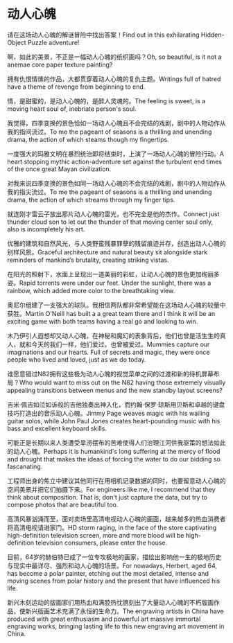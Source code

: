 # 动人心魄

<p><span class="chinese">请在这场动人心魄的解谜冒险中找出答案！</span><span class="english">Find out in this exhilarating Hidden-Object Puzzle adventure!</span></p>

<p><span class="chinese">啊，如此的美景，不正是一幅动人心魄的纸织画吗？</span><span class="english">Oh, so beautiful, is it not a anemae core paper texture painting?</span></p>

<p><span class="chinese">拥有仇恨情愫的作品，大都贯穿着动人心魄的复仇主题。</span><span class="english">Writings full of hatred have a theme of revenge from beginning to end.</span></p>

<p><span class="chinese">情，是甜蜜的，是动人心魄的，是醉人灵魂的。</span><span class="english">The feeling is sweet, is a moving heart soul of, inebriate person's soul.</span></p>

<p><span class="chinese">我觉得，四季变换的景色恰如一场动人心魄且不会完结的戏剧，剧中的人物动作从我的指间流过。</span><span class="english">To me the pageant of seasons is a thrilling and unending drama, the action of which steams though my fingertips.</span></p>

<p><span class="chinese">一度强大的玛雅文明在暴烈统治即将结束时，上演了一场动人心魄的冒险行动。</span><span class="english">A heart stopping mythic action-adventure set against the turbulent end times of the once great Mayan civilization.</span></p>

<p><span class="chinese">对我来说四季变换的景色如同一场动人心魄的不会完结的戏剧，剧中的人物动作从我的指尖流过。</span><span class="english">To me the pageant of seasons is a thrilling and unending drama, the action of which streams through my finger tips.</span></p>

<p><span class="chinese">就连刚才雷云子放出那片动人心魄的雷光，也不完全是他的杰作。</span><span class="english">Connect just thunder cloud son to let out the thunder of that moving center soul only, also is incompletely his art.</span></p>

<p><span class="chinese">优雅的建筑和自然风光，与人类野蛮残暴罪孽的残留痕迹并存，创造出动人心魄的别样风景。</span><span class="english">Graceful architecture and natural beauty sit alongside stark reminders of mankind’s brutality, creating striking vistas.</span></p>

<p><span class="chinese">在阳光的照射下，水面上呈现出一道美丽的彩虹，让动人心魄的景色更加绚丽多姿。</span><span class="english">Rapid torrents were under our feet. Under the sunlight, there was a rainbow, which added more color to the breathtaking view.</span></p>

<p><span class="chinese">奥尼尔组建了一支强大的球队。我相信两队都非常希望能在这场动人心魄的较量中获胜。</span><span class="english">Martin O'Neill has built a a great team there and I think it will be an exciting game with both teams having a real go and looking to win.</span></p>

<p><span class="chinese">木乃伊引人遐想却又动人心魄，在神秘和魔幻的表象背后，他们也曾是活生生的真人，就和今天的我们一样，他们爱过，也曾被爱过。</span><span class="english">Mummies capture our imaginations and our hearts. Full of secrets and magic, they were once people who lived and loved, just as we do today.</span></p>

<p><span class="chinese">谁愿意错过N82拥有这些极为动人心魄的视觉菜单之间的过渡和新的待机屏幕布局？</span><span class="english">Who would want to miss out on the N82 having those extremely visually appealing transitions between menus and the new standby layout screens?</span></p>

<p><span class="chinese">吉米·佩吉如泣如诉般的吉他独奏出神入化，而约翰·保罗·琼斯用贝斯和卓越的键盘技巧打造出的音乐动人心魄。</span><span class="english">Jimmy Page weaves magic with his wailing guitar solos, while John Paul Jones creates heart-pounding music with his bass and excellent keyboard skills.</span></p>

<p><span class="chinese">可能正是长期以来人类遭受旱涝摆布的苦难使得人们治理江河供我驱策的想法如此的动人心魄。</span><span class="english">Perhaps it is humankind's long suffering at the mercy of flood and drought that makes the ideas of forcing the water to do our bidding so fascanating.</span></p>

<p><span class="chinese">工程师出身的焦立中建议其他同行在用相机记录数据的同时，也要留意动人心魄的空间美景并把它们拍摄下来。</span><span class="english">For engineers like me, I recommend that they think about composition. That is, don't just capture the data, but try to compose photos that are beautiful too.</span></p>

<p><span class="chinese">高清风暴汹涌而至，面对卖场里高清电视动人心魄的画面，越来越多的热血消费者将高清电视请进家门。</span><span class="english">HD storm raging, in the face of the store captivating high-definition television screen, more and more blood will be high-definition television consumers, please enter the house.</span></p>

<p><span class="chinese">目前，64岁的赫伯特已成了一位专攻极地的画家，描绘出影响他一生的极地历史与现实中最详尽、强烈和动人心魄的场景。</span><span class="english">For nowadays, Herbert, aged 64, has become a polar painter, etching out the most detailed, intense and moving scenes from polar history and the present that have influenced his life.</span></p>

<p><span class="chinese">新兴木刻运动的版画家们用热血和满腔热忱镌刻出了大量动人心魄的不朽版画作品，使新兴版画艺术充满了永恒的生命力。</span><span class="english">The engraving artists in China have produced with great enthusiasm and powerful art massive immortal engraving works, bringing lasting life to this new engraving art movement in China.</span></p>

